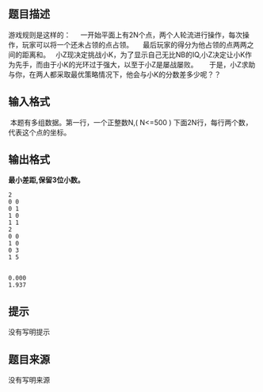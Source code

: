 


## 题目描述
游戏规则是这样的：
    一开始平面上有2N个点，两个人轮流进行操作，每次操作，玩家可以将一个还未占领的点占领。
    最后玩家的得分为他占领的点两两之间的距离和。
 
小Z现决定挑战小K，为了显示自己无比NB的IQ,小Z决定让小K作为先手，而由于小K的光环过于强大，以至于小Z是屡战屡败。
     于是，小Z求助与你，在两人都采取最优策略情况下，他会与小K的分数差多少呢？？
 
## 输入格式
 本题有多组数据。第一行，一个正整数N,( N<=500 ) 下面2N行，每行两个数，代表这个点的坐标。
        
## 输出格式
**最小差距,保留3位小数。** 
 
</divre>


```input1
2
0 0
0 1
1 0
1 1
2
0 0
1 0
0 3
1 5


```
```output1
0.000
1.937
```

## 提示
没有写明提示
## 题目来源
没有写明来源


